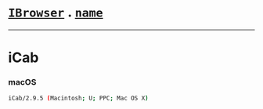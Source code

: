 # [`IBrowser`](/api/main/get-browser.md) . [`name`](../name.md)
---
# iCab

### macOS

```sh
iCab/2.9.5 (Macintosh; U; PPC; Mac OS X)
```